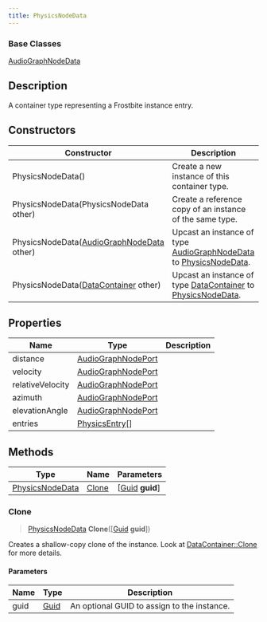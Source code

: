 ```yaml
---
title: PhysicsNodeData
---
```

### Base Classes

[AudioGraphNodeData](AudioGraphNodeData)

## Description

A container type representing a Frostbite instance entry.

## Constructors

| Constructor                                                                | Description                                                                                                           |
| -------------------------------------------------------------------------- | --------------------------------------------------------------------------------------------------------------------- |
| PhysicsNodeData()                                                          | Create a new instance of this container type.                                                                         |
| PhysicsNodeData(PhysicsNodeData other)                                     | Create a reference copy of an instance of the same type.                                                              |
| PhysicsNodeData([AudioGraphNodeData](AudioGraphNodeData) other)            | Upcast an instance of type [AudioGraphNodeData](AudioGraphNodeData) to [PhysicsNodeData](PhysicsNodeData).            |
| PhysicsNodeData([DataContainer](/vext/ref/shared/class/datacontainer) other) | Upcast an instance of type [DataContainer](/vext/ref/shared/class/datacontainer) to [PhysicsNodeData](PhysicsNodeData). |

## Properties

| Name             | Type                                     | Description |
| ---------------- | ---------------------------------------- | ----------- |
| distance         | [AudioGraphNodePort](AudioGraphNodePort) |             |
| velocity         | [AudioGraphNodePort](AudioGraphNodePort) |             |
| relativeVelocity | [AudioGraphNodePort](AudioGraphNodePort) |             |
| azimuth          | [AudioGraphNodePort](AudioGraphNodePort) |             |
| elevationAngle   | [AudioGraphNodePort](AudioGraphNodePort) |             |
| entries          | [PhysicsEntry](PhysicsEntry)\[\]         |             |

## Methods

| Type                               | Name            | Parameters                                     |
| ---------------------------------- | --------------- | ---------------------------------------------- |
| [PhysicsNodeData](PhysicsNodeData) | [Clone](#clone) | \[[Guid](/vext/ref/shared/class/guid) **guid**\] |

### Clone

> [PhysicsNodeData](PhysicsNodeData) **Clone**(\[[Guid](/vext/ref/shared/class/guid) **guid**\])

Creates a shallow-copy clone of the instance. Look at [DataContainer::Clone](/vext/ref/shared/class/datacontainer#clone) for more details.

#### Parameters

| Name | Type         | Description                                 |
| ---- | ------------ | ------------------------------------------- |
| guid | [Guid](Guid) | An optional GUID to assign to the instance. |
